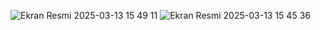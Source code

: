 ![Ekran Resmi 2025-03-13 15 49 11](https://github.com/user-attachments/assets/0db90646-4058-40c6-81a0-b9cdb325cc77)
![Ekran Resmi 2025-03-13 15 45 36](https://github.com/user-attachments/assets/e170929a-b046-4e8c-a680-8652e81cca2c)

